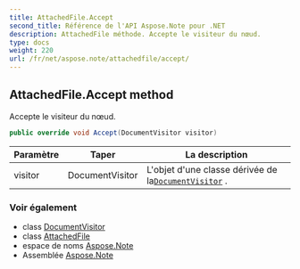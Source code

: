 ```yaml
---
title: AttachedFile.Accept
second_title: Référence de l'API Aspose.Note pour .NET
description: AttachedFile méthode. Accepte le visiteur du nœud.
type: docs
weight: 220
url: /fr/net/aspose.note/attachedfile/accept/
---
```

## AttachedFile.Accept method

Accepte le visiteur du nœud.

```csharp
public override void Accept(DocumentVisitor visitor)
```

| Paramètre | Taper | La description |
| --- | --- | --- |
| visitor | DocumentVisitor | L'objet d'une classe dérivée de la[`DocumentVisitor`](../../documentvisitor/) . |

### Voir également

* class [DocumentVisitor](../../documentvisitor/)
* class [AttachedFile](../)
* espace de noms [Aspose.Note](../../attachedfile/)
* Assemblée [Aspose.Note](../../../)


